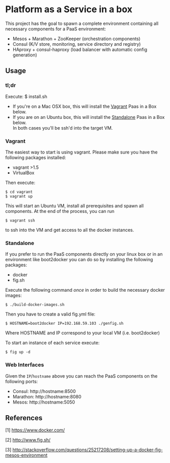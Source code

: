 # Platform as a Service in a box

This project has the goal to spawn a complete environment
containing all necessary components for a PaaS environment:

- Mesos + Marathon + ZooKeeper (orchestration components)
- Consul (K/V store, monitoring, service directory and registry)
- HAproxy + consul-haproxy (load balancer with automatic config generation)

## Usage

### tl;dr
Execute:
	$ install.sh

- If you're on a Mac OSX box, this will install the [Vagrant](#Vagrant) Paas in a Box below.<br />
- If you are on an Ubuntu box, this will install the [Standalone](#Standalone) Paas in a Box below.<br />
In both cases you'll be ssh'd into the target VM.

### Vagrant

The easiest way to start is using vagrant.
Please make sure you have the following packages installed:

- vagrant >1.5
- VirtualBox

Then execute:

	$ cd vagrant
	$ vagrant up

This will start an Ubuntu VM,
install all prerequisites and spawn all components.
At the end of the process, you can run 

	$ vagrant ssh

to ssh into the VM and get access to all the docker instances.

### Standalone

If you prefer to run the PaaS components directly
on your linux box or in an environment like boot2docker
you can do so by installing the following packages:

- docker
- fig.sh

Execute the following command _once_
in order to build the necessary docker images:

	$ ./build-docker-images.sh

Then you have to create a valid fig.yml file:

	$ HOSTNAME=boot2docker IP=192.168.59.103 ./genfig.sh

Where HOSTNAME and IP correspond to your local VM (i.e. boot2docker)

To start an instance of each service execute:

	$ fig up -d

### Web Interfaces

Given the `IP`/`hostname` above
you can reach the PaaS components
on the following ports:

- Consul: http://hostname:8500
- Marathon: http://hostname:8080
- Mesos: http://hostname:5050

## References

[1] https://www.docker.com/

[2] http://www.fig.sh/

[3] http://stackoverflow.com/questions/25217208/setting-up-a-docker-fig-mesos-environment

